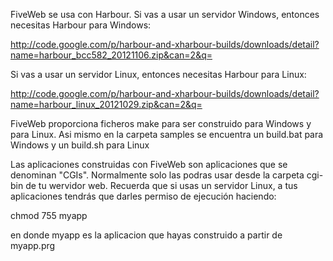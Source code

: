 FiveWeb se usa con Harbour. Si vas a usar un servidor Windows, entonces necesitas Harbour para Windows:

http://code.google.com/p/harbour-and-xharbour-builds/downloads/detail?name=harbour_bcc582_20121106.zip&can=2&q=

Si vas a usar un servidor Linux, entonces necesitas Harbour para Linux:

http://code.google.com/p/harbour-and-xharbour-builds/downloads/detail?name=harbour_linux_20121029.zip&can=2&q=

FiveWeb proporciona ficheros make para ser construido para Windows y para Linux. Asi mismo en la carpeta samples se encuentra un build.bat para Windows y un build.sh para Linux

Las aplicaciones construidas con FiveWeb son aplicaciones que se denominan "CGIs". Normalmente solo las podras usar desde la carpeta cgi-bin de tu wervidor web. Recuerda que si usas un servidor Linux, a tus aplicaciones tendrás que darles permiso de ejecución haciendo:

chmod 755 myapp

en donde myapp es la aplicacion que hayas construido a partir de myapp.prg